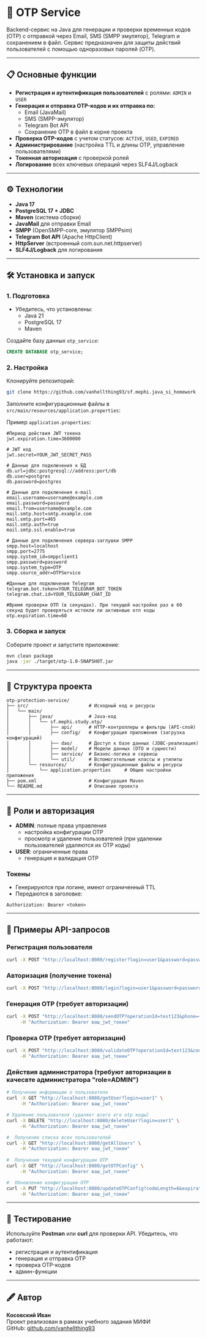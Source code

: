 # 🔐 OTP Service

Backend-сервис на Java для генерации и проверки временных кодов (OTP) с отправкой через Email, SMS (SMPP эмулятор), Telegram и сохранением в файл. Сервис предназначен для защиты действий пользователей с помощью одноразовых паролей (OTP).

---

## 📋 Основные функции

- **Регистрация и аутентификация пользователей** с ролями: `ADMIN` и `USER`
- **Генерация и отправка OTP-кодов и их отправка по:**
    - Email (JavaMail)
    - SMS (SMPP-эмулятор)
    - Telegram Bot API
    - Сохранение OTP в файл в корне проекта
- **Проверка OTP-кодов** с учетом статусов: `ACTIVE`, `USED`, `EXPIRED`
- **Администрирование** (настройка TTL и длины OTP, управление пользователями)
- **Токенная авторизация** с проверкой ролей
- **Логирование** всех ключевых операций через SLF4J/Logback

---

## ⚙️ Технологии

- **Java 17**
- **PostgreSQL 17 + JDBC**
- **Maven** (система сборки)
- **JavaMail** для отправки Email
- **SMPP** (OpenSMPP-core, эмулятор SMPPsim)
- **Telegram Bot API** (Apache HttpClient)
- **HttpServer** (встроенный com.sun.net.httpserver)
- **SLF4J/Logback** для логирования

---

## 🛠 Установка и запуск

### 1. Подготовка

- Убедитесь, что установлены:
    - Java 21
    - PostgreSQL 17
    - Maven

Создайте базу данных `otp_service`:

```sql
CREATE DATABASE otp_service;
```

### 2. Настройка

Клонируйте репозиторий:

```bash
git clone https://github.com/vanhellthing93/sf.mephi.java_si_homework
```

Заполните конфигурационные файлы в `src/main/resources/application.properties`:

Пример `application.properties`:

```properties
#Период действия JWT токена
jwt.expiration.time=3600000

# JWT код
jwt.secret=YOUR_JWT_SECRET_PASS

# Данные для подключения к БД
db.url=jdbc:postgresql://address:port/db
db.user=postgres
db.password=postgres

# Данные для подключения е-mail 
email.username=username@example.com
email.password=password
email.from=username@example.com
mail.smtp.host=smtp.example.com
mail.smtp.port=465
mail.smtp.auth=true
mail.smtp.ssl.enable=true

# Данные для подключения сервера-заглушки SMPP
smpp.host=localhost
smpp.port=2775
smpp.system_id=smppclient1
smpp.password=password
smpp.system_type=OTP
smpp.source_addr=OTPService

#Данные для подключения Telegram
telegram.bot.token=YOUR_TELEGRAM_BOT_TOKEN
telegram.chat.id=YOUR_TELEGRAM_CHAT_ID

#Время проверки ОТП (в секундах). При текущей настройке раз в 60 секунд будет проверяться истекли ли активнвые отп коды
otp.expiration.time=60
```

### 3. Сборка и запуск

Соберите проект и запустите приложение:

```bash
mvn clean package
java -jar ./target/otp-1.0-SNAPSHOT.jar
```

---

## 📂 Структура проекта

```
otp-protection-service/
├── src/                      # Исходный код и ресурсы
│   └── main/
│       ├── java/             # Java-код
│       │   └── sf.mephi.study.otp/
│       │       ├── api/      # HTTP-контроллеры и фильтры (API-слой)
│       │       ├── config/   # Конфигурация приложения (загрузка конфигураций)
│       │       ├── dao/      # Доступ к базе данных (JDBC-реализация)
│       │       ├── model/    # Модели данных (DTO и сущности)
│       │       ├── service/  # Бизнес-логика и сервисы
│       │       └── util/     # Вспомогательные классы и утилиты
│       └── resources/        # Конфигурационные файлы и ресурсы
│           └── application.properties     # Общие настройки приложения
├── pom.xml                   # Конфигурация Maven
└── README.md                 # Описание проекта
```

---

## 🔑 Роли и авторизация

- **ADMIN**: полные права управления
    - настройка конфигурации OTP
    - просмотр и удаление пользователей (при удалении пользователей удаляются их OTP коды)
- **USER**: ограниченные права
    - генерация и валидация OTP

### Токены

- Генерируются при логине, имеют ограниченный TTL
- Передаются в заголовке:

```http
Authorization: Bearer <token>
```

---

## 📖 Примеры API-запросов

### Регистрация пользователя

```bash
curl -X POST "http://localhost:8080/register?login=user1&password=password123&role=USER"
```

### Авторизация (получение токена)

```bash
curl -X POST "http://localhost:8080/login?login=user1&password=password123"
```

### Генерация OTP  (требует авторизации)

```bash
curl -X POST "http://localhost:8080/sendOTP?operationId=test123&phone=+79991234567" \
     -H "Authorization: Bearer ваш_jwt_токен"
```

### Проверка OTP  (требует авторизации)

```bash
curl -X POST "http://localhost:8080/validateOTP?operationId=test123&code=123456" \
     -H "Authorization: Bearer ваш_jwt_токен"
```

### Действия администратора (требуют авторизации в качесвте администратора "role=ADMIN")

```bash
# Получение информации о пользователе
curl -X GET "http://localhost:8080/getUser?login=user1" \
     -H "Authorization: Bearer ваш_jwt_токен"

# Удаление пользователя (удаляет всего его otp коды)
curl -X DELETE "http://localhost:8080/deleteUser?login=user1" \
     -H "Authorization: Bearer ваш_jwt_токен"

#  Получение списка всех пользователей
curl -X GET "http://localhost:8080/getAllUsers" \
     -H "Authorization: Bearer ваш_jwt_токен"
     
#  Получение текущей конфигурации OTP
curl -X GET "http://localhost:8080/getOTPConfig" \
     -H "Authorization: Bearer ваш_jwt_токен"

#  Обновление конфигурации OTP
curl -X PUT "http://localhost:8080/updateOTPConfig?codeLength=6&expirationTime=300" \
     -H "Authorization: Bearer ваш_jwt_токен"
```

---

## 🧪 Тестирование

Используйте **Postman** или **curl** для проверки API. Убедитесь, что работают:

- регистрация и аутентификация
- генерация и отправка OTP
- проверка OTP-кодов
- админ-функции

---

## 🖋 Автор

**Косовский Иван**\
Проект реализован в рамках учебного задания МИФИ\
GitHub: [github.com/vanhellthing93](https://github.com/vanhellthing93)